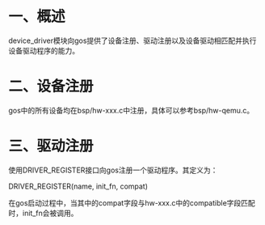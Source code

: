 # 一、概述
device_driver模块向gos提供了设备注册、驱动注册以及设备驱动相匹配并执行设备驱动程序的能力。

# 二、设备注册
gos中的所有设备均在bsp/hw-xxx.c中注册，具体可以参考bsp/hw-qemu.c。

# 三、驱动注册
使用DRIVER_REGISTER接口向gos注册一个驱动程序。其定义为：

DRIVER_REGISTER(name, init_fn, compat)

在gos启动过程中，当其中的compat字段与hw-xxx.c中的compatible字段匹配时，init_fn会被调用。

